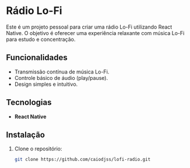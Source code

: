 ﻿
# Rádio Lo-Fi

Este é um projeto pessoal para criar uma rádio Lo-Fi utilizando React Native. O objetivo é oferecer uma experiência relaxante com música Lo-Fi para estudo e concentração.

## Funcionalidades

- Transmissão contínua de música Lo-Fi.
- Controle básico de áudio (play/pause).
- Design simples e intuitivo.

## Tecnologias

- **React Native**

## Instalação

1. Clone o repositório:

   ```bash
   git clone https://github.com/caiodjss/lofi-radio.git

